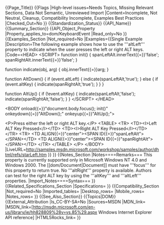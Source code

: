 {{Page_Title}}
{{Flags
|High-level issues=Needs Topics, Missing Relevant Sections, Data Not Semantic, Unreviewed Import
|Content=Incomplete, Not Neutral, Cleanup, Compatibility Incomplete, Examples Best Practices
|Checked_Out=No
}}
{{Standardization_Status}}
{{API_Name}}
{{Summary_Section}}
{{API_Object_Property
|Property_applies_to=dom/KeyboardEvent
|Read_only=No
}}
{{Examples_Section
|Not_required=No
|Examples={{Single Example
|Description=The following example shows how to use the '''altLeft''' property to indicate when the user presses the left or right ALT keys.
|Code=&lt;HEAD&gt;
&lt;SCRIPT&gt;
function init() {
    spanLeftAlt.innerText{{=}}'false';
    spanRightAlt.innerText{{=}}'false';
}

function indicate(obj, arg) {
    obj.innerText{{=}}arg;
}

function AltDown() {
    if (event.altLeft) {
        indicate(spanLeftAlt,'true');
    }
    else {
        if (event.altKey) {
             indicate(spanRightAlt,'true');
        }
    }
}
    
function AltUp() {
    if (!event.altKey) {
        indicate(spanLeftAlt,'false');
        indicate(spanRightAlt,'false');
    }
}
&lt;/SCRIPT&gt;
&lt;/HEAD&gt;

&lt;BODY onload{{=}}"document.body.focus(); init()" onkeydown{{=}}"AltDown();" onkeyup{{=}}"AltUp();"&gt;

&lt;P&gt;Press either the left or right ALT key.&lt;/P&gt;
&lt;TABLE&gt;
&lt;TR&gt;
&lt;TD&gt;&lt;I&gt;Left ALT Key Pressed&lt;/I&gt;&lt;/TD&gt;
&lt;TD&gt;&lt;I&gt;Right ALT Key Pressed&lt;/I&gt;&lt;/TD&gt;
&lt;/TR&gt;
&lt;TR&gt;
&lt;TD ALIGN{{=}}"center"&gt;&lt;SPAN ID{{=}}"spanLeftAlt"&gt;&lt;/SPAN&gt;&lt;/TD&gt;
&lt;TD ALIGN{{=}}"center"&gt;&lt;SPAN ID{{=}}"spanRightAlt"&gt;&lt;/SPAN&gt;&lt;/TD&gt;
&lt;/TR&gt;
&lt;/TABLE&gt;
&lt;/P&gt;
&lt;/BODY&gt;
|LiveURL=http://samples.msdn.microsoft.com/workshop/samples/author/dhtml/refs/starLeft.htm
}}
}}
{{Notes_Section
|Notes====Remarks===
This property is currently supported only in Microsoft Windows NT 4.0 and Windows 2000.
The [[dom/Document|Document]] must have 
'''focus'''
for this property to return true.
No '''altRight''' property is available. Authors can test for the right ALT key by using the '''altKey''' and '''altLeft''' properties.
|Import_Notes====Syntax===
}}
{{Related_Specifications_Section
|Specifications=
}}
{{Compatibility_Section
|Not_required=No
|Imported_tables=
|Desktop_rows=
|Mobile_rows=
|Notes_rows=
}}
{{See_Also_Section}}
{{Topics|DOM}}
{{External_Attribution
|Is_CC-BY-SA=No
|Sources=MSDN
|MDN_link=
|MSDN_link=[http://msdn.microsoft.com/en-us/library/ie/hh828809%28v=vs.85%29.aspx Windows Internet Explorer API reference]
|HTML5Rocks_link=
}}